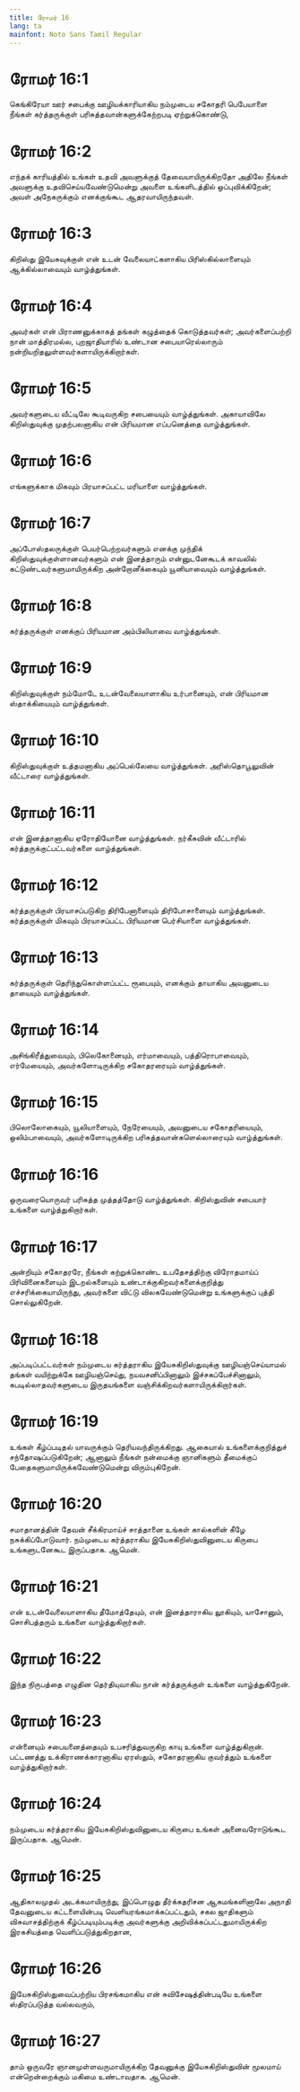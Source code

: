 ```yaml
---
title: ரோமர் 16
lang: ta
mainfont: Noto Sans Tamil Regular
---
```


# ரோமர் 16:1

கெங்கிரேயா ஊர் சபைக்கு ஊழியக்காரியாகிய நம்முடைய சகோதரி பெபேயாளை நீங்கள் கர்த்தருக்குள் பரிசுத்தவான்களுக்கேற்றபடி ஏற்றுக்கொண்டு,

# ரோமர் 16:2

எந்தக் காரியத்தில் உங்கள் உதவி அவளுக்குத் தேவையாயிருக்கிறதோ அதிலே நீங்கள் அவளுக்கு உதவிசெய்யவேண்டுமென்று அவளை உங்களிடத்தில் ஒப்புவிக்கிறேன்; அவள் அநேகருக்கும் எனக்குங்கூட ஆதரவாயிருந்தவள்.

# ரோமர் 16:3

கிறிஸ்து இயேசுவுக்குள் என் உடன் வேலையாட்களாகிய பிரிஸ்கில்லாளையும் ஆக்கில்லாவையும் வாழ்த்துங்கள்.

# ரோமர் 16:4

அவர்கள் என் பிராணனுக்காகத் தங்கள் கழுத்தைக் கொடுத்தவர்கள்; அவர்களைப்பற்றி நான் மாத்திரமல்ல, புறஜாதியாரில் உண்டான சபையாரெல்லாரும் நன்றியறிதலுள்ளவர்களாயிருக்கிறார்கள்.

# ரோமர் 16:5

அவர்களுடைய வீட்டிலே கூடிவருகிற சபையையும் வாழ்த்துங்கள். அகாயாவிலே கிறிஸ்துவுக்கு முதற்பலனாகிய என் பிரியமான எப்பனெத்தை வாழ்த்துங்கள்.

# ரோமர் 16:6

எங்களுக்காக மிகவும் பிரயாசப்பட்ட மரியாளை வாழ்த்துங்கள்.

# ரோமர் 16:7

அப்போஸ்தலருக்குள் பெயர்பெற்றவர்களும் எனக்கு முந்திக் கிறிஸ்துவுக்குள்ளானவர்களும் என் இனத்தாரும் என்னுடனேகூடக் காவலில் கட்டுண்டவர்களுமாயிருக்கிற அன்றோனீக்கையும் யூனியாவையும் வாழ்த்துங்கள்.

# ரோமர் 16:8

கர்த்தருக்குள் எனக்குப் பிரியமான அம்பிலியாவை வாழ்த்துங்கள்.

# ரோமர் 16:9

கிறிஸ்துவுக்குள் நம்மோடே உடன்வேலையாளாகிய உர்பானையும், என் பிரியமான ஸ்தாக்கியையும் வாழ்த்துங்கள்.

# ரோமர் 16:10

கிறிஸ்துவுக்குள் உத்தமனாகிய அப்பெல்லேயை வாழ்த்துங்கள். அரிஸ்தொபூலுவின் வீட்டாரை வாழ்த்துங்கள்.

# ரோமர் 16:11

என் இனத்தானாகிய ஏரோதியோனை வாழ்த்துங்கள். நர்கீசுவின் வீட்டாரில் கர்த்தருக்குட்பட்டவர்களை வாழ்த்துங்கள்.

# ரோமர் 16:12

கர்த்தருக்குள் பிரயாசப்படுகிற திரிபேனாளையும் திரிபோசாளையும் வாழ்த்துங்கள். கர்த்தருக்குள் மிகவும் பிரயாசப்பட்ட பிரியமான பெர்சியாளை வாழ்த்துங்கள்.

# ரோமர் 16:13

கர்த்தருக்குள் தெரிந்துகொள்ளப்பட்ட ரூபையும், எனக்கும் தாயாகிய அவனுடைய தாயையும் வாழ்த்துங்கள்.

# ரோமர் 16:14

அசிங்கிரீத்துவையும், பிலெகோனையும், எர்மாவையும், பத்திரொபாவையும், எர்மேயையும், அவர்களோடிருக்கிற சகோதரரையும் வாழ்த்துங்கள்.

# ரோமர் 16:15

பிலொலோகையும், யூலியாளையும், நேரேயையும், அவனுடைய சகோதரியையும், ஒலிம்பாவையும், அவர்களோடிருக்கிற பரிசுத்தவான்களெல்லாரையும் வாழ்த்துங்கள்.

# ரோமர் 16:16

ஒருவரையொருவர் பரிசுத்த முத்தத்தோடு வாழ்த்துங்கள். கிறிஸ்துவின் சபையார் உங்களை வாழ்த்துகிறார்கள்.

# ரோமர் 16:17

அன்றியும் சகோதரரே, நீங்கள் கற்றுக்கொண்ட உபதேசத்திற்கு விரோதமாய்ப் பிரிவினைகளையும் இடறல்களையும் உண்டாக்குகிறவர்களைக்குறித்து எச்சரிக்கையாயிருந்து, அவர்களை விட்டு விலகவேண்டுமென்று உங்களுக்குப் புத்தி சொல்லுகிறேன்.

# ரோமர் 16:18

அப்படிப்பட்டவர்கள் நம்முடைய கர்த்தராகிய இயேசுகிறிஸ்துவுக்கு ஊழியஞ்செய்யாமல் தங்கள் வயிற்றுக்கே ஊழியஞ்செய்து, நயவசனிப்பினாலும் இச்சகப்பேச்சினாலும், கபடில்லாதவர்களுடைய இருதயங்களை வஞ்சிக்கிறவர்களாயிருக்கிறார்கள்.

# ரோமர் 16:19

உங்கள் கீழ்ப்படிதல் யாவருக்கும் தெரியவந்திருக்கிறது. ஆகையால் உங்களைக்குறித்துச் சந்தோஷப்படுகிறேன்; ஆனாலும் நீங்கள் நன்மைக்கு ஞானிகளும் தீமைக்குப் பேதைகளுமாயிருக்கவேண்டுமென்று விரும்புகிறேன்.

# ரோமர் 16:20

சமாதானத்தின் தேவன் சீக்கிரமாய்ச் சாத்தானை உங்கள் கால்களின் கீழே நசுக்கிப்போடுவார். நம்முடைய கர்த்தராகிய இயேசுகிறிஸ்துவினுடைய கிருபை உங்களுடனேகூட இருப்பதாக. ஆமென்.

# ரோமர் 16:21

என் உடன்வேலையாளாகிய தீமோத்தேயும், என் இனத்தாராகிய லூகியும், யாசோனும், சொசிபத்தரும் உங்களை வாழ்த்துகிறார்கள்.

# ரோமர் 16:22

இந்த நிருபத்தை எழுதின தெர்தியுவாகிய நான் கர்த்தருக்குள் உங்களை வாழ்த்துகிறேன்.

# ரோமர் 16:23

என்னையும் சபையனைத்தையும் உபசரித்துவருகிற காயு உங்களை வாழ்த்துகிறான். பட்டணத்து உக்கிராணக்காரனாகிய ஏரஸ்தும், சகோதரனாகிய குவர்த்தும் உங்களை வாழ்த்துகிறார்கள்.

# ரோமர் 16:24

நம்முடைய கர்த்தராகிய இயேசுகிறிஸ்துவினுடைய கிருபை உங்கள் அனைவரோடுங்கூட இருப்பதாக. ஆமென்.

# ரோமர் 16:25

ஆதிகாலமுதல் அடக்கமாயிருந்து, இப்பொழுது தீர்க்கதரிசன ஆகமங்களினாலே அநாதி தேவனுடைய கட்டளையின்படி வெளியரங்கமாக்கப்பட்டதும், சகல ஜாதிகளும் விசுவாசத்திற்குக் கீழ்ப்படியும்படிக்கு அவர்களுக்கு அறிவிக்கப்பட்டதுமாயிருக்கிற இரகசியத்தை வெளிப்படுத்துகிறதான,

# ரோமர் 16:26

இயேசுகிறிஸ்துவைப்பற்றிய பிரசங்கமாகிய என் சுவிசேஷத்தின்படியே உங்களை ஸ்திரப்படுத்த வல்லவரும்,

# ரோமர் 16:27

தாம் ஒருவரே ஞானமுள்ளவருமாயிருக்கிற தேவனுக்கு இயேசுகிறிஸ்துவின் மூலமாய் என்றென்றைக்கும் மகிமை உண்டாவதாக. ஆமென்.


